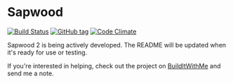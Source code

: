 Sapwood
==========

[![Build Status](https://travis-ci.org/seancdavis/sapwood.svg?branch=master)](https://travis-ci.org/seancdavis/sapwood)
[![GitHub tag](https://img.shields.io/github/tag/seancdavis/sapwood.svg?maxAge=2592000)](https://github.com/seancdavis/sapwood/releases)
[![Code Climate](https://codeclimate.com/github/seancdavis/sapwood/badges/gpa.svg)](https://codeclimate.com/github/seancdavis/sapwood)

Sapwood 2 is being actively developed. The README will be updated when it's
ready for use or testing.

If you're interested in helping, check out the project on
[BuildItWithMe](https://builditwith.me/ideas/1925) and send me a note.
